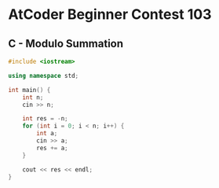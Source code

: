 # AtCoder Beginner Contest 103
## C - Modulo Summation
```cpp
#include <iostream>

using namespace std;

int main() {
    int n;
    cin >> n;

    int res = -n;
    for (int i = 0; i < n; i++) {
        int a;
        cin >> a;
        res += a;
    }

    cout << res << endl;
}
```
